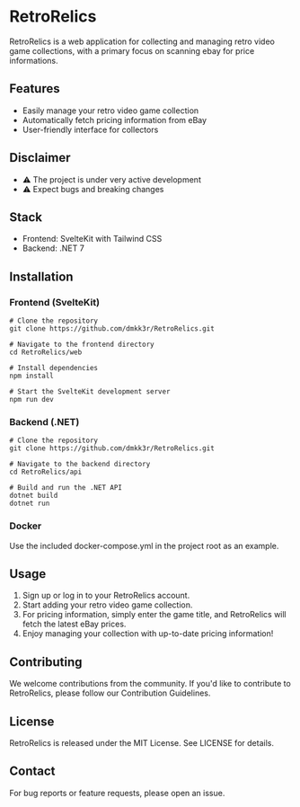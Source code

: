 # RetroRelics

RetroRelics is a web application for collecting and managing retro video game collections, with a primary focus on scanning ebay for price informations.

## Features
- Easily manage your retro video game collection
- Automatically fetch pricing information from eBay
- User-friendly interface for collectors

## Disclaimer
- ⚠️ The project is under very active development
- ⚠️ Expect bugs and breaking changes

## Stack
- Frontend: SvelteKit with Tailwind CSS
- Backend: .NET 7

## Installation

### Frontend (SvelteKit)
```shell
# Clone the repository
git clone https://github.com/dmkk3r/RetroRelics.git

# Navigate to the frontend directory
cd RetroRelics/web

# Install dependencies
npm install

# Start the SvelteKit development server
npm run dev
```

### Backend (.NET)
```shell
# Clone the repository
git clone https://github.com/dmkk3r/RetroRelics.git

# Navigate to the backend directory
cd RetroRelics/api

# Build and run the .NET API
dotnet build
dotnet run
```

### Docker
Use the included docker-compose.yml in the project root as an example.

## Usage
1. Sign up or log in to your RetroRelics account.
2. Start adding your retro video game collection.
3. For pricing information, simply enter the game title, and RetroRelics will fetch the latest eBay prices.
4. Enjoy managing your collection with up-to-date pricing information!

## Contributing
We welcome contributions from the community. If you'd like to contribute to RetroRelics, please follow our Contribution Guidelines.

## License
RetroRelics is released under the MIT License. See LICENSE for details.

## Contact
For bug reports or feature requests, please open an issue.
